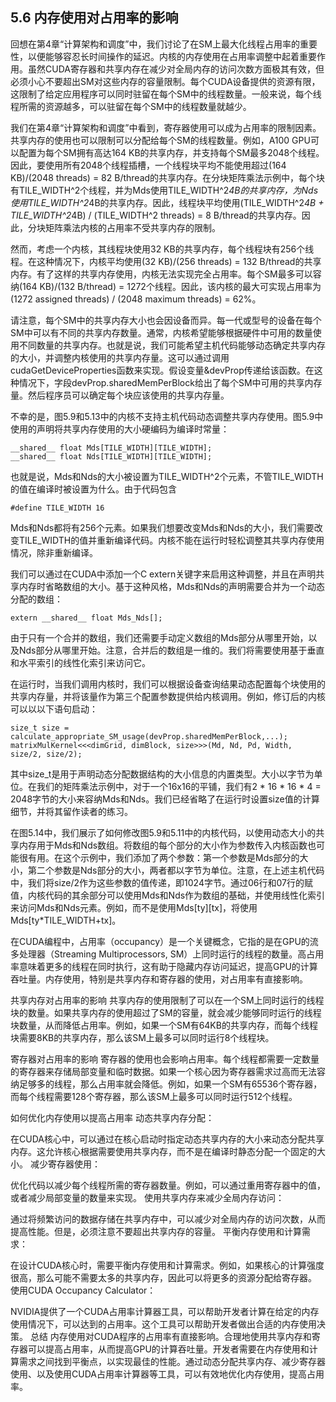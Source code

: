 ## 5.6 内存使用对占用率的影响

回想在第4章“计算架构和调度”中，我们讨论了在SM上最大化线程占用率的重要性，以便能够容忍长时间操作的延迟。内核的内存使用在占用率调整中起着重要作用。虽然CUDA寄存器和共享内存在减少对全局内存的访问次数方面极其有效，但必须小心不要超出SM对这些内存的容量限制。每个CUDA设备提供的资源有限，这限制了给定应用程序可以同时驻留在每个SM中的线程数量。一般来说，每个线程所需的资源越多，可以驻留在每个SM中的线程数量就越少。

我们在第4章“计算架构和调度”中看到，寄存器使用可以成为占用率的限制因素。共享内存的使用也可以限制可以分配给每个SM的线程数量。例如，A100 GPU可以配置为每个SM拥有高达164 KB的共享内存，并支持每个SM最多2048个线程。因此，要使用所有2048个线程插槽，一个线程块平均不能使用超过(164 KB)/(2048 threads) = 82 B/thread的共享内存。在分块矩阵乘法示例中，每个块有TILE_WIDTH^2个线程，并为Mds使用TILE_WIDTH^2*4B的共享内存，为Nds使用TILE_WIDTH^2*4B的共享内存。因此，线程块平均使用(TILE_WIDTH^2*4B + TILE_WIDTH^2*4B) / (TILE_WIDTH^2 threads) = 8 B/thread的共享内存。因此，分块矩阵乘法内核的占用率不受共享内存的限制。

然而，考虑一个内核，其线程块使用32 KB的共享内存，每个线程块有256个线程。在这种情况下，内核平均使用(32 KB)/(256 threads) = 132 B/thread的共享内存。有了这样的共享内存使用，内核无法实现完全占用率。每个SM最多可以容纳(164 KB)/(132 B/thread) = 1272个线程。因此，该内核的最大可实现占用率为(1272 assigned threads) / (2048 maximum threads) = 62%。

请注意，每个SM中的共享内存大小也会因设备而异。每一代或型号的设备在每个SM中可以有不同的共享内存数量。通常，内核希望能够根据硬件中可用的数量使用不同数量的共享内存。也就是说，我们可能希望主机代码能够动态确定共享内存的大小，并调整内核使用的共享内存量。这可以通过调用cudaGetDeviceProperties函数来实现。假设变量&devProp传递给该函数。在这种情况下，字段devProp.sharedMemPerBlock给出了每个SM中可用的共享内存量。然后程序员可以确定每个块应该使用的共享内存量。

不幸的是，图5.9和5.13中的内核不支持主机代码动态调整共享内存使用。图5.9中使用的声明将共享内存使用的大小硬编码为编译时常量：

```cuda
__shared__ float Mds[TILE_WIDTH][TILE_WIDTH];
__shared__ float Nds[TILE_WIDTH][TILE_WIDTH];
```

也就是说，Mds和Nds的大小被设置为TILE_WIDTH^2个元素，不管TILE_WIDTH的值在编译时被设置为什么。由于代码包含

```cuda
#define TILE_WIDTH 16
```

Mds和Nds都将有256个元素。如果我们想要改变Mds和Nds的大小，我们需要改变TILE_WIDTH的值并重新编译代码。内核不能在运行时轻松调整其共享内存使用情况，除非重新编译。

我们可以通过在CUDA中添加一个C extern关键字来启用这种调整，并且在声明共享内存时省略数组的大小。基于这种风格，Mds和Nds的声明需要合并为一个动态分配的数组：

```cuda
extern __shared__ float Mds_Nds[];
```

由于只有一个合并的数组，我们还需要手动定义数组的Mds部分从哪里开始，以及Nds部分从哪里开始。注意，合并后的数组是一维的。我们将需要使用基于垂直和水平索引的线性化索引来访问它。

在运行时，当我们调用内核时，我们可以根据设备查询结果动态配置每个块使用的共享内存量，并将该量作为第三个配置参数提供给内核调用。例如，修订后的内核可以以以下语句启动：

```cuda
size_t size = calculate_appropriate_SM_usage(devProp.sharedMemPerBlock,...);
matrixMulKernel<<<dimGrid, dimBlock, size>>>(Md, Nd, Pd, Width, size/2, size/2);
```

其中size_t是用于声明动态分配数据结构的大小信息的内置类型。大小以字节为单位。在我们的矩阵乘法示例中，对于一个16x16的平铺，我们有2 * 16 * 16 * 4 = 2048字节的大小来容纳Mds和Nds。我们已经省略了在运行时设置size值的计算细节，并将其留作读者的练习。

在图5.14中，我们展示了如何修改图5.9和5.11中的内核代码，以使用动态大小的共享内存用于Mds和Nds数组。将数组的每个部分的大小作为参数传入内核函数也可能很有用。在这个示例中，我们添加了两个参数：第一个参数是Mds部分的大小，第二个参数是Nds部分的大小，两者都以字节为单位。注意，在上述主机代码中，我们将size/2作为这些参数的值传递，即1024字节。通过06行和07行的赋值，内核代码的其余部分可以使用Mds和Nds作为数组的基础，并使用线性化索引来访问Mds和Nds元素。例如，而不是使用Mds[ty][tx]，将使用Mds[ty*TILE_WIDTH+tx]。



在CUDA编程中，占用率（occupancy）是一个关键概念，它指的是在GPU的流多处理器（Streaming Multiprocessors, SM）上同时运行的线程的数量。高占用率意味着更多的线程在同时执行，这有助于隐藏内存访问延迟，提高GPU的计算吞吐量。内存使用，特别是共享内存和寄存器的使用，对占用率有直接影响。

共享内存对占用率的影响
共享内存的使用限制了可以在一个SM上同时运行的线程块的数量。如果共享内存的使用超过了SM的容量，就会减少能够同时运行的线程块数量，从而降低占用率。例如，如果一个SM有64KB的共享内存，而每个线程块需要8KB的共享内存，那么该SM上最多可以同时运行8个线程块。

寄存器对占用率的影响
寄存器的使用也会影响占用率。每个线程都需要一定数量的寄存器来存储局部变量和临时数据。如果一个核心因为寄存器需求过高而无法容纳足够多的线程，那么占用率就会降低。例如，如果一个SM有65536个寄存器，而每个线程需要128个寄存器，那么该SM上最多可以同时运行512个线程。

如何优化内存使用以提高占用率
动态共享内存分配：

在CUDA核心中，可以通过在核心启动时指定动态共享内存的大小来动态分配共享内存。这允许核心根据需要使用共享内存，而不是在编译时静态分配一个固定的大小。
减少寄存器使用：

优化代码以减少每个线程所需的寄存器数量。例如，可以通过重用寄存器中的值，或者减少局部变量的数量来实现。
使用共享内存来减少全局内存访问：

通过将频繁访问的数据存储在共享内存中，可以减少对全局内存的访问次数，从而提高性能。但是，必须注意不要超出共享内存的容量。
平衡内存使用和计算需求：

在设计CUDA核心时，需要平衡内存使用和计算需求。例如，如果核心的计算强度很高，那么可能不需要太多的共享内存，因此可以将更多的资源分配给寄存器。
使用CUDA Occupancy Calculator：

NVIDIA提供了一个CUDA占用率计算器工具，可以帮助开发者计算在给定的内存使用情况下，可以达到的占用率。这个工具可以帮助开发者做出合适的内存使用决策。
总结
内存使用对CUDA程序的占用率有直接影响。合理地使用共享内存和寄存器可以提高占用率，从而提高GPU的计算吞吐量。开发者需要在内存使用和计算需求之间找到平衡点，以实现最佳的性能。通过动态分配共享内存、减少寄存器使用、以及使用CUDA占用率计算器等工具，可以有效地优化内存使用，提高占用率。
